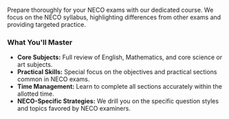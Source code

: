 ---
---
Prepare thoroughly for your NECO exams with our dedicated course. We focus on the NECO syllabus, highlighting differences from other exams and providing targeted practice.

### What You'll Master
* **Core Subjects:** Full review of English, Mathematics, and core science or art subjects.
* **Practical Skills:** Special focus on the objectives and practical sections common in NECO exams.
* **Time Management:** Learn to complete all sections accurately within the allotted time.
* **NECO-Specific Strategies:** We drill you on the specific question styles and topics favored by NECO examiners.
